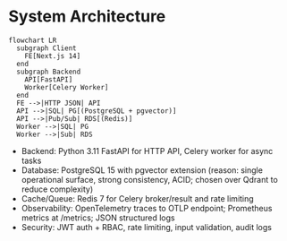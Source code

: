 # System Architecture

```mermaid
flowchart LR
  subgraph Client
    FE[Next.js 14]
  end
  subgraph Backend
    API[FastAPI]
    Worker[Celery Worker]
  end
  FE -->|HTTP JSON| API
  API -->|SQL| PG[(PostgreSQL + pgvector)]
  API -->|Pub/Sub| RDS[(Redis)]
  Worker -->|SQL| PG
  Worker -->|Sub| RDS
```

- Backend: Python 3.11 FastAPI for HTTP API, Celery worker for async tasks
- Database: PostgreSQL 15 with pgvector extension (reason: single operational surface, strong consistency, ACID; chosen over Qdrant to reduce complexity)
- Cache/Queue: Redis 7 for Celery broker/result and rate limiting
- Observability: OpenTelemetry traces to OTLP endpoint; Prometheus metrics at /metrics; JSON structured logs
- Security: JWT auth + RBAC, rate limiting, input validation, audit logs